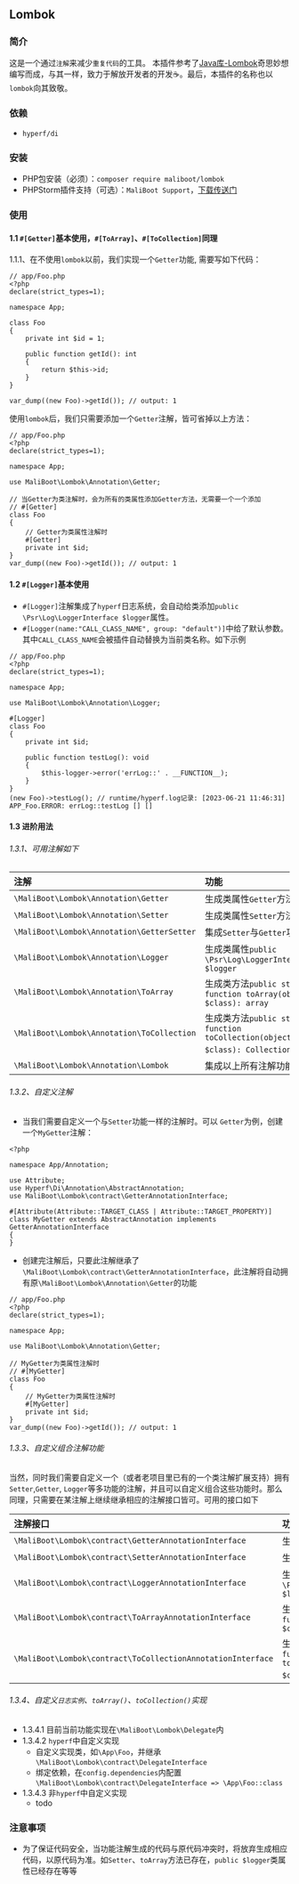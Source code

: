 ## Lombok

### 简介
这是一个通过`注解`来减少`重复代码`的工具。
本插件参考了[Java库-Lombok](https://projectlombok.org/)奇思妙想编写而成，与其一样，致力于解放开发者的开发☕️。最后，本插件的名称也以`lombok`向其致敬。

### 依赖
* `hyperf/di`

### 安装
- PHP包安装（必须）：`composer require maliboot/lombok`
- PHPStorm插件支持（可选）：`MaliBoot Support`，[下载传送门]()

### 使用
#### 1.1 `#[Getter]`基本使用，`#[ToArray]`、`#[ToCollection]`同理
1.1.1、在不使用`lombok`以前，我们实现一个`Getter`功能, 需要写如下代码：
```
// app/Foo.php
<?php
declare(strict_types=1);

namespace App;

class Foo
{
    private int $id = 1;
    
    public function getId(): int
    {
        return $this->id;
    }
}

var_dump((new Foo)->getId()); // output: 1
```

使用`lombok`后，我们只需要添加一个`Getter`注解，皆可省掉以上方法：
```
// app/Foo.php
<?php
declare(strict_types=1);

namespace App;

use MaliBoot\Lombok\Annotation\Getter;

// 当Getter为类注解时，会为所有的类属性添加Getter方法，无需要一个一个添加
// #[Getter]
class Foo
{
    // Getter为类属性注解时
    #[Getter]
    private int $id;
}
var_dump((new Foo)->getId()); // output: 1
```
#### 1.2 `#[Logger]`基本使用
* `#[Logger]`注解集成了`hyperf`日志系统，会自动给类添加`public \Psr\Log\LoggerInterface $logger`属性。
* `#[Logger(name:"CALL_CLASS_NAME", group: "default")]`中给了默认参数。其中`CALL_CLASS_NAME`会被插件自动替换为当前类名称。如下示例
```
// app/Foo.php
<?php
declare(strict_types=1);

namespace App;

use MaliBoot\Lombok\Annotation\Logger;

#[Logger]
class Foo
{
    private int $id;
    
    public function testLog(): void
    {
        $this-logger->error('errLog::' . __FUNCTION__);
    }
}
(new Foo)->testLog(); // runtime/hyperf.log记录: [2023-06-21 11:46:31] APP_Foo.ERROR: errLog::testLog [] []
```

#### 1.3 进阶用法
###### 1.3.1、可用注解如下

| 注解                                         | 功能                                                                      |
|:-------------------------------------------|:------------------------------------------------------------------------|
| `\MaliBoot\Lombok\Annotation\Getter`       | 生成类属性`Getter`方法                                                         |
| `\MaliBoot\Lombok\Annotation\Setter`       | 生成类属性`Setter`方法                                                         |
| `\MaliBoot\Lombok\Annotation\GetterSetter` | 集成`Setter`与`Getter`功能                                                   |
| `\MaliBoot\Lombok\Annotation\Logger`       | 生成类属性`public \Psr\Log\LoggerInterface $logger`                          |
| `\MaliBoot\Lombok\Annotation\ToArray`      | 生成类方法`public static function toArray(object $class): array`             |
| `\MaliBoot\Lombok\Annotation\ToCollection` | 生成类方法`public static function toCollection(object $class): Collection`方法 |
| `\MaliBoot\Lombok\Annotation\Lombok`       | 集成以上所有注解功能                                                              |

###### 1.3.2、自定义注解
* 当我们需要自定义一个与`Setter`功能一样的注解时。可以 `Getter`为例，创建一个`MyGetter`注解：
```
<?php

namespace App/Annotation;

use Attribute;
use Hyperf\Di\Annotation\AbstractAnnotation;
use MaliBoot\Lombok\contract\GetterAnnotationInterface;

#[Attribute(Attribute::TARGET_CLASS | Attribute::TARGET_PROPERTY)]
class MyGetter extends AbstractAnnotation implements GetterAnnotationInterface
{
}
```

* 创建完注解后，只要此注解继承了`\MaliBoot\Lombok\contract\GetterAnnotationInterface`，此注解将自动拥有原`\MaliBoot\Lombok\Annotation\Getter`的功能
```
// app/Foo.php
<?php
declare(strict_types=1);

namespace App;

use MaliBoot\Lombok\Annotation\Getter;

// MyGetter为类属性注解时
// #[MyGetter]
class Foo
{
    // MyGetter为类属性注解时
    #[MyGetter]
    private int $id;
}
var_dump((new Foo)->getId()); // output: 1
```

###### 1.3.3、自定义组合注解功能
当然，同时我们需要自定义一个（或者老项目里已有的一个类注解扩展支持）拥有`Setter`,`Getter`, `Logger`等多功能的注解，并且可以自定义组合这些功能时。那么同理，只需要在某注解上继续继承相应的注解接口皆可。可用的接口如下

| 注解接口                                                        | 功能                                                                      |
|:------------------------------------------------------------|:------------------------------------------------------------------------|
| `\MaliBoot\Lombok\contract\GetterAnnotationInterface`       | 生成类属性`Getter`方法                                                         |
| `\MaliBoot\Lombok\contract\SetterAnnotationInterface`       | 生成类属性`Setter`方法                                                         |
| `\MaliBoot\Lombok\contract\LoggerAnnotationInterface`       | 生成类属性`public \Psr\Log\LoggerInterface $logger`                          |
| `\MaliBoot\Lombok\contract\ToArrayAnnotationInterface`      | 生成类方法`public static function toArray(object $class): array`             |
| `\MaliBoot\Lombok\contract\ToCollectionAnnotationInterface` | 生成类方法`public static function toCollection(object $class): Collection`方法 |

###### 1.3.4、自定义`日志实例`、`toArray()`、`toCollection()`实现
* 1.3.4.1 目前当前功能实现在`\MaliBoot\Lombok\Delegate`内
* 1.3.4.2 `hyperf`中自定义实现
  * 自定义实现类，如`\App\Foo`，并继承`\MaliBoot\Lombok\contract\DelegateInterface`
  * 绑定依赖，在`config.dependencies`内配置`\MaliBoot\Lombok\contract\DelegateInterface => \App\Foo::class`
* 1.3.4.3 非`hyperf`中自定义实现
  * todo

### 注意事项
* 为了保证代码安全，当功能注解生成的代码与原代码冲突时，将放弃生成相应代码，以原代码为准。如`Setter`、`toArray`方法已存在，`public $logger`类属性已经存在等等
